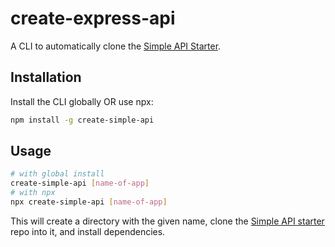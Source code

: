 # create-express-api

A CLI to automatically clone the [Simple API Starter](https://github.com/rizama/simple-api-starter).

## Installation

Install the CLI globally OR use npx:

```sh
npm install -g create-simple-api
```

## Usage

```sh
# with global install
create-simple-api [name-of-app]
# with npx
npx create-simple-api [name-of-app]
```

This will create a directory with the given name, clone the [Simple API starter](https://github.com/rizama/simple-api-starter) repo into it, and install dependencies.
